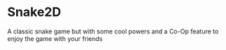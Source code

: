 # Snake2D
A classic snake game but with some cool powers and a Co-Op feature to enjoy the game with your friends 
